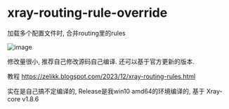 # xray-routing-rule-override
加载多个配置文件时, 合并routing里的rules

![image](https://github.com/crazypeace/xray-routing-rule-override/assets/665889/7410ce59-ea70-4534-a86f-0bbde3c11e74)

修改量很小, 推荐自己修改源码自己编译. 还可以基于官方更新的版本.

教程 https://zelikk.blogspot.com/2023/12/xray-routing-rules.html

实在是自己搞不定编译的, Release是我win10 amd64的环境编译的, 基于 Xray-core v1.8.6
